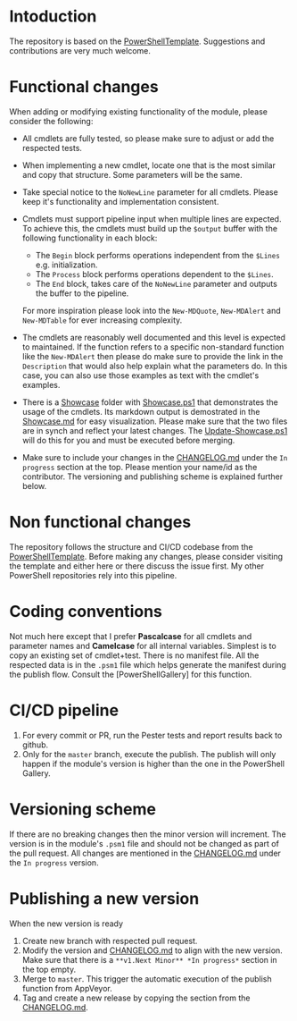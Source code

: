 # Intoduction

The repository is based on the [PowerShellTemplate]. Suggestions and contributions are very much welcome. 

# Functional changes

When adding or modifying existing functionality of the module, please consider the following:

- All cmdlets are fully tested, so please make sure to adjust or add the respected tests.
- When implementing a new cmdlet, locate one that is the most similar and copy that structure. Some parameters will be the same.
- Take special notice to the `NoNewLine` parameter for all cmdlets. Please keep it's functionality and implementation consistent.
- Cmdlets must support pipeline input when multiple lines are expected. To achieve this, the cmdlets must build up the `$output` buffer with the following functionality in each block:
  - The `Begin` block performs operations independent from the `$Lines` e.g. initialization.
  - The `Process` block performs operations dependent to the `$Lines`.
  - The `End` block, takes care of the `NoNewLine` parameter and outputs the buffer to the pipeline.
  
  For more inspiration please look into the `New-MDQuote`, `New-MDAlert` and `New-MDTable` for ever increasing complexity.
- The cmdlets are reasonably well documented and this level is expected to maintained. If the function refers to a specific non-standard function like the `New-MDAlert` then please do make sure to provide the link in the `Description` that would also help explain what the parameters do. In this case, you can also use those examples as text with the cmdlet's examples.
- There is a [Showcase] folder with [Showcase.ps1] that demonstrates the usage of the cmdlets. Its markdown output is demostrated in the [Showcase.md] for easy visualization. Please make sure that the two files are in synch and reflect your latest changes. The [Update-Showcase.ps1] will do this for you and must be executed before merging.
- Make sure to include your changes in the [CHANGELOG.md] under the `In progress` section at the top. Please mention your name/id as the contributor. The versioning and publishing scheme is explained further below.

# Non functional changes

The repository follows the structure and CI/CD codebase from the [PowerShellTemplate]. Before making any changes, please consider visiting the template and either here or there discuss the issue first. My other PowerShell repositories rely into this pipeline.

# Coding conventions

Not much here except that I prefer **Pascalcase** for all cmdlets and parameter names and **Camelcase** for all internal variables. Simplest is to copy an existing set of cmdlet+test.
There is no manifest file. All the respected data is in the `.psm1` file which helps generate the manifest during the publish flow. Consult the [PowerShellGallery] for this function.

# CI/CD pipeline

1. For every commit or PR, run the Pester tests and report results back to github.
2. Only for the `master` branch, execute the publish. The publish will only happen if the module's version is higher than the one in the PowerShell Gallery.

# Versioning scheme

If there are no breaking changes then the minor version will increment. The version is in the module's `.psm1` file and should not be changed as part of the pull request. All changes are mentioned in the [CHANGELOG.md] under the `In progress` version.

# Publishing a new version

When the new version is ready

1. Create new branch with respected pull request.
2. Modify the version and [CHANGELOG.md] to align with the new version. Make sure that there is a `**v1.Next Minor** *In progress*` section in the top empty.
3. Merge to `master`. This trigger the automatic execution of the publish function from AppVeyor.
4. Tag and create a new release by copying the section from the [CHANGELOG.md].


[CHANGELOG.md]: CHANGELOG.md
[README.md]: README.md
[Showcase]: Showcase
[Showcase.ps1]: Showcase/Showcase.ps1
[Showcase.md]: Showcase/Showcase.md
[Update-Showcase.ps1]: CI/Update-Showcase.ps1
[PowerShellTemplate]: https://github.com/Sarafian/PowerShellTemplate
